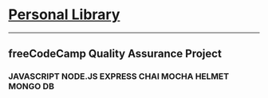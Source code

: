 # [Personal Library](https://www.freecodecamp.org/learn/quality-assurance/quality-assurance-projects/personal-library)

---------
## freeCodeCamp Quality Assurance Project 
### JAVASCRIPT NODE.JS EXPRESS CHAI MOCHA HELMET MONGO DB 
